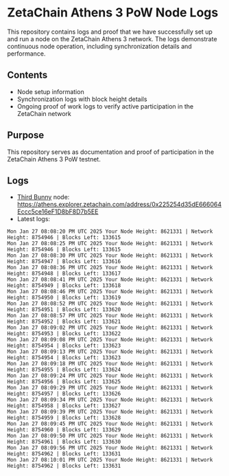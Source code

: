 # ZetaChain Athens 3 PoW Node Logs
This repository contains logs and proof that we have successfully set up and run a node on the ZetaChain Athens 3 network. The logs demonstrate continuous node operation, including synchronization details and performance.

## Contents
- Node setup information
- Synchronization logs with block height details
- Ongoing proof of work logs to verify active participation in the ZetaChain network

## Purpose
This repository serves as documentation and proof of participation in the ZetaChain Athens 3 PoW testnet.

## Logs

- [Third Bunny](https://thirdbunny.xyz/) node: https://athens.explorer.zetachain.com/address/0x225254d35dE666064Eccc5ce16eF1D8bF8D7b5EE
- Latest logs:
```
Mon Jan 27 08:08:20 PM UTC 2025 Your Node Height: 8621331 | Network Height: 8754946 | Blocks Left: 133615
Mon Jan 27 08:08:25 PM UTC 2025 Your Node Height: 8621331 | Network Height: 8754946 | Blocks Left: 133615
Mon Jan 27 08:08:30 PM UTC 2025 Your Node Height: 8621331 | Network Height: 8754947 | Blocks Left: 133616
Mon Jan 27 08:08:36 PM UTC 2025 Your Node Height: 8621331 | Network Height: 8754948 | Blocks Left: 133617
Mon Jan 27 08:08:41 PM UTC 2025 Your Node Height: 8621331 | Network Height: 8754949 | Blocks Left: 133618
Mon Jan 27 08:08:46 PM UTC 2025 Your Node Height: 8621331 | Network Height: 8754950 | Blocks Left: 133619
Mon Jan 27 08:08:52 PM UTC 2025 Your Node Height: 8621331 | Network Height: 8754951 | Blocks Left: 133620
Mon Jan 27 08:08:57 PM UTC 2025 Your Node Height: 8621331 | Network Height: 8754952 | Blocks Left: 133621
Mon Jan 27 08:09:02 PM UTC 2025 Your Node Height: 8621331 | Network Height: 8754953 | Blocks Left: 133622
Mon Jan 27 08:09:08 PM UTC 2025 Your Node Height: 8621331 | Network Height: 8754954 | Blocks Left: 133623
Mon Jan 27 08:09:13 PM UTC 2025 Your Node Height: 8621331 | Network Height: 8754954 | Blocks Left: 133623
Mon Jan 27 08:09:18 PM UTC 2025 Your Node Height: 8621331 | Network Height: 8754955 | Blocks Left: 133624
Mon Jan 27 08:09:24 PM UTC 2025 Your Node Height: 8621331 | Network Height: 8754956 | Blocks Left: 133625
Mon Jan 27 08:09:29 PM UTC 2025 Your Node Height: 8621331 | Network Height: 8754957 | Blocks Left: 133626
Mon Jan 27 08:09:34 PM UTC 2025 Your Node Height: 8621331 | Network Height: 8754958 | Blocks Left: 133627
Mon Jan 27 08:09:39 PM UTC 2025 Your Node Height: 8621331 | Network Height: 8754959 | Blocks Left: 133628
Mon Jan 27 08:09:45 PM UTC 2025 Your Node Height: 8621331 | Network Height: 8754960 | Blocks Left: 133629
Mon Jan 27 08:09:50 PM UTC 2025 Your Node Height: 8621331 | Network Height: 8754961 | Blocks Left: 133630
Mon Jan 27 08:09:56 PM UTC 2025 Your Node Height: 8621331 | Network Height: 8754962 | Blocks Left: 133631
Mon Jan 27 08:10:01 PM UTC 2025 Your Node Height: 8621331 | Network Height: 8754962 | Blocks Left: 133631
```
